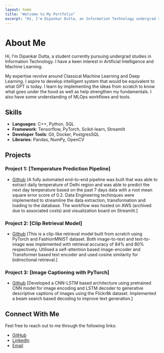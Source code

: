 ```yaml
---
layout: home
title: "Welcome to My Portfolio"
excerpt: "Hi, I'm Dipankar Dutta, an Information Technology undergrad student passionate about Machine Learning and Artificial Intelligence."
---
```


# About Me

Hi, I'm Dipankar Dutta, a student currently pursuing undergrad studies in Information Technology. I have a keen interest in Artificial Intelligence and Machine Learning.

My expertise revolve around Classical Machine Learning and Deep Learning. I aspire to develop intelligent system that would be equivalent to what GPT is today. I learn by implementing the ideas from scratch to know what goes under the hood as well as help strengthen my fundamentals. I also have some understanding of MLOps workflows and tools.

## Skills

- **Languages**: C++, Python, SQL
- **Framework**: Tensorflow, PyTorch, Scikit-learn, Streamlit
- **Developer Tools**: Git, Docker, PostgresSQL 
- **Libraries**: Pandas, NumPy, OpenCV

## Projects

### Project 1: [Temperature Prediction Pipeline]
- [Github](https://github.com/MrPotato-00/Temperature_pipeline/)
[A fully automated end-to-end pipeline was built that was able to extract daily temperature of Delhi region and was able to predict the next day temperature based on the past 7 days data with a root mean square error score of 0.2. Data Engineering techinques were implemented to streamline the data extraction, transformation and loading to the database. The workflow was hosted on AWS (archived due to associated costs) and visualization board on Streamlit.]

### Project 2: [Clip Retrieval Model]
- [Github](https://github.com/MrPotato-00/clip_from_scratch)
[This is a clip-like retrieval model built from scratch using PyTorch and FashionMNIST dataset. Both image-to-text and text-to-image was implemented with retrieval accuracy of 84% and 80% respectively. Utilised a self-attention based image-encoder and Transformer based text encoder and used cosine similarity for bidirectional retrieval.]

### Project 3: [Image Captioning with PyTorch]
- [Github](https://github.com/MrPotato-00/imagecaptioning)
[Developed a CNN-LSTM based architecture using pretrained CNN model for image encoding and LSTM decoder to generative descriptive captions of images using the Flickr8k dataset. Implemented a beam search based decoding to improve text generation.]

## Connect With Me

Feel free to reach out to me through the following links:
- [GitHub](https://github.com/MrPotato-00)
- [LinkedIn](https://www.linkedin.com/in/dipankar-dutta-889061242/)
- [Email](mailto:dipankardutta399@gmail.com)


